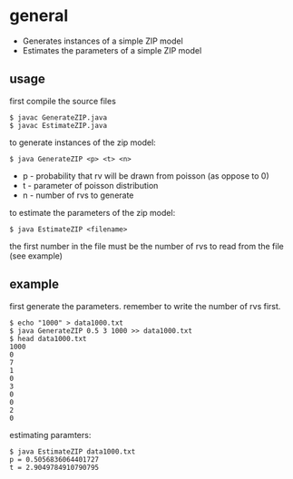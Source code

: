 general
=======
- Generates instances of a simple ZIP model
- Estimates the parameters of a simple ZIP model

usage
-----

first compile the source files

    $ javac GenerateZIP.java
    $ javac EstimateZIP.java

to generate instances of the zip model:

    $ java GenerateZIP <p> <t> <n>

- p - probability that rv will be drawn from poisson (as oppose to 0)
- t - parameter of poisson distribution
- n - number of rvs to generate

to estimate the parameters of the zip model:

    $ java EstimateZIP <filename>

the first number in the file must be the number of rvs to read from the file (see example)

example
----------


first generate the parameters. remember to write the number of rvs first.

    $ echo "1000" > data1000.txt 
    $ java GenerateZIP 0.5 3 1000 >> data1000.txt
    $ head data1000.txt
    1000
    0
    7
    1
    0
    3
    0
    0
    2
    0

estimating paramters:    

    $ java EstimateZIP data1000.txt 
    p = 0.5056836064401727
    t = 2.9049784910790795


